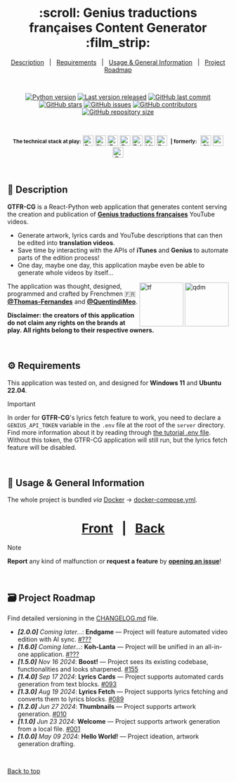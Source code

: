 <div align="center" id="top">
  <h1>:scroll: Genius traductions françaises Content Generator :film_strip:</h1>
</div>

<div align="center">
  <a href="#memo-description">Description</a> &#xa0; | &#xa0;
  <a href="#gear-requirements">Requirements</a> &#xa0; | &#xa0;
  <a href="#movie_camera-usage--general-information">Usage & General Information</a> &#xa0; | &#xa0;
  <a href="#card_file_box-project-roadmap">Project Roadmap</a>
</div>

&#xa0;

<div align="center">
  <a href="#card_file_box-changelog"><img alt="Python version" src="https://img.shields.io/badge/Python-3.11+-blue?logo=python" /></a>
  <a href="#card_file_box-changelog"><img alt="Last version released" src="https://img.shields.io/badge/release-v1.5.1-blue?logo=semver" /></a>
  <a href="https://github.com/Thomas-Fernandes/GTFR/commits/main"><img alt="GitHub last commit" src="https://img.shields.io/github/last-commit/Thomas-Fernandes/GTFR?color=blueviolet&logo=clarifai" /></a>
</div>
<div align="center">
  <a href="https://github.com/Thomas-Fernandes/GTFR/stargazers"><img alt="GitHub stars" src="https://img.shields.io/github/stars/Thomas-Fernandes/GTFR?color=yellow&logo=github" /></a>
  <a href="https://github.com/Thomas-Fernandes/GTFR/issues"><img alt="GitHub issues" src="https://img.shields.io/github/issues/Thomas-Fernandes/GTFR?color=forestgreen&logo=target" /></a>
  <a href="https://github.com/Thomas-Fernandes/GTFR/graphs/contributors"><img alt="GitHub contributors" src="https://img.shields.io/github/contributors/Thomas-Fernandes/GTFR?color=red&logo=stackedit" /></a>
  <a href="#card_file_box-changelog"><img alt="GitHub repository size" src="https://img.shields.io/github/languages/code-size/Thomas-Fernandes/GTFR?color=blue&logo=frontify" /></a>
</div>

&#xa0;

<div align="center">
  <sup><b>The technical stack at play:</b></sup>

  <img title="Python" src="https://upload.wikimedia.org/wikipedia/commons/thumb/c/c3/Python-logo-notext.svg/1028px-Python-logo-notext.svg.png" height="24px" alt="Python" />
  <img title="Flask" src="https://raw.githubusercontent.com/mallowigi/iconGenerator/master/assets/icons/files/flask.svg" height="24px" alt="Flask" />
  <img title="TypeScript" src="https://raw.githubusercontent.com/mallowigi/iconGenerator/master/assets/icons/files/typeScript.svg" height="24px" alt="TypeScript" />
  <img title="React.js" src="https://raw.githubusercontent.com/mallowigi/iconGenerator/master/assets/icons/files/react.svg" height="24px" alt="React" />
  <img title="Tailwind" src="https://raw.githubusercontent.com/mallowigi/iconGenerator/master/assets/icons/files/tailwindcss.svg" height="24px" alt="Tailwind" />
  <img title="Vite" src="https://raw.githubusercontent.com/mallowigi/iconGenerator/master/assets/icons/files/vite.svg" height="24px" alt="Vite" />
  <img title="Docker" src="https://raw.githubusercontent.com/mallowigi/iconGenerator/master/assets/icons/files/docker.svg" height="24px" alt="Docker" />
  &nbsp;<sup><b>| formerly:</b></sup>&nbsp;
  <img title="GIMP" src="https://raw.githubusercontent.com/mallowigi/iconGenerator/master/assets/icons/files/gimp.svg" height="24px" alt="GIMP" />
  <img title="sgnarly.me" src="https://www.svgrepo.com/show/504384/genius.svg" height="24px" alt="sgnarly" />
  <img title="Adobe Premiere Pro" src="https://upload.wikimedia.org/wikipedia/commons/4/40/Adobe_Premiere_Pro_CC_icon.svg" height="24px" alt="PremierePro" />
</div>

&#xa0;

## :memo: Description

**GTFR-CG** is a React-Python web application that generates content serving the creation and publication of [**Genius traductions françaises**](https://www.youtube.com/c/geniustraductionsfrancaises) YouTube videos.  

- Generate artwork, lyrics cards and YouTube descriptions that can then be edited into **translation videos**.  
- Save time by interacting with the APIs of **iTunes** and **Genius** to automate parts of the edition process!  
- One day, maybe one day, this application maybe even be able to generate whole videos by itself...

<a href="https://github.com/QuentindiMeo"><img src="https://i.imgur.com/w8SH3M7.png" alt="qdm" width="100" align="right" /></a><a href="https://github.com/Thomas-Fernandes"><img src="https://i.imgur.com/MsvdW4y.png" alt="tf" width="100" align="right" /></a>
The application was thought, designed, programmed and crafted by Frenchmen 🇫🇷 [**@Thomas-Fernandes**](https://github.com/Thomas-Fernandes) and [**@QuentindiMeo**](https://github.com/QuentindiMeo).

**Disclaimer: the creators of this application do not claim any rights on the brands at play. All rights belong to their respective owners.**

&#xa0;

## :gear: Requirements

This application was tested on, and designed for **Windows 11** and **Ubuntu 22.04**.

> [!IMPORTANT]
> In order for **GTFR-CG**'s lyrics fetch feature to work, you need to declare a `GENIUS_API_TOKEN` variable in the `.env` file at the root of the `server` directory.  
> Find more information about it by reading through [the tutorial .env file](./server/.env.example).  
> Without this token, the GTFR-CG application will still run, but the lyrics fetch feature will be disabled.

&#xa0;

## :movie_camera: Usage & General Information

The whole project is bundled *via* [Docker](https://www.divio.com/blog/why-dockerize/) -> [docker-compose.yml](./docker-compose.yml).

<div align="center" id="user-content-toc">
  <ul><summary><h1>
    <a href="./client#readme">Front</a> &#xa0; | &#xa0; <a href="./server#readme">Back</a>
  </h1></summary></ul>
</div>

> [!NOTE]
> **Report** any kind of malfunction or **request a feature** by [**opening an issue**](https://github.com/Thomas-Fernandes/GTFR/issues)!

&#xa0;

## :card_file_box: Project Roadmap

Find detailed versioning in the [CHANGELOG.md](./CHANGELOG.md) file.

- ***[2.0.0]** Coming later...*: **Endgame** — Project will feature automated video edition with AI sync. [#???](#card_file_box-changelog)
- ***[1.6.0]** Coming later...*: **Koh-Lanta** — Project will be unified in an all-in-one application. [#???](#card_file_box-changelog)
- ***[1.5.0]** Nov 16 2024*: **Boost!** — Project sees its existing codebase, functionalities and looks sharpened. [#155](https://github.com/Thomas-Fernandes/GTFR-CG/pull/155)
- ***[1.4.0]** Sep 17 2024*: **Lyrics Cards** — Project supports automated cards generation from text blocks. [#093](https://github.com/Thomas-Fernandes/GTFR-CG/pull/93)
- ***[1.3.0]** Aug 19 2024*: **Lyrics Fetch** — Project supports lyrics fetching and converts them to lyrics blocks. [#089](https://github.com/Thomas-Fernandes/GTFR-CG/pull/89)
- ***[1.2.0]** Jun 27 2024*: **Thumbnails** — Project supports artwork generation. [#010](https://github.com/Thomas-Fernandes/GTFR/pull/10)
- ***[1.1.0]** Jun 23 2024*: **Welcome** — Project supports artwork generation from a local file. [#001](https://github.com/Thomas-Fernandes/GTFR/pull/1)
- ***[1.0.0]** May 09 2024*: **Hello World!** — Project ideation, artwork generation drafting.

<br />

[Back to top](#top)
